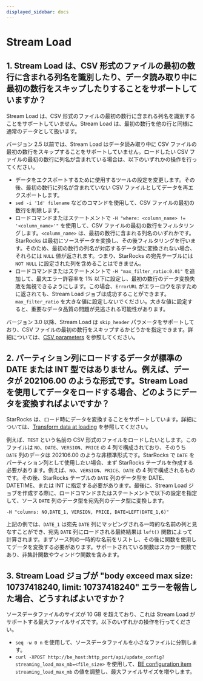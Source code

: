 ```yaml
---
displayed_sidebar: docs
---
```


# Stream Load

## 1. Stream Load は、CSV 形式のファイルの最初の数行に含まれる列名を識別したり、データ読み取り中に最初の数行をスキップしたりすることをサポートしていますか？

Stream Load は、CSV 形式のファイルの最初の数行に含まれる列名を識別することをサポートしていません。Stream Load は、最初の数行を他の行と同様に通常のデータとして扱います。

バージョン 2.5 以前では、Stream Load はデータ読み取り中に CSV ファイルの最初の数行をスキップすることをサポートしていません。ロードしたい CSV ファイルの最初の数行に列名が含まれている場合は、以下のいずれかの操作を行ってください。

- データをエクスポートするために使用するツールの設定を変更します。その後、最初の数行に列名が含まれていない CSV ファイルとしてデータを再エクスポートします。
- `sed -i '1d' filename` などのコマンドを使用して、CSV ファイルの最初の数行を削除します。
- ロードコマンドまたはステートメントで `-H "where: <column_name> != '<column_name>'"` を使用して、CSV ファイルの最初の数行をフィルタリングします。`<column_name>` は、最初の数行に含まれる列名のいずれかです。StarRocks は最初にソースデータを変換し、その後フィルタリングを行います。そのため、最初の数行の列名が対応するデータ型に変換されない場合、それらには `NULL` 値が返されます。つまり、StarRocks の宛先テーブルには `NOT NULL` に設定された列を含めることはできません。
- ロードコマンドまたはステートメントで `-H "max_filter_ratio:0.01"` を追加して、最大エラー許容率を 1% 以下に設定し、最初の数行のデータ変換失敗を無視できるようにします。この場合、`ErrorURL` がエラーロウを示すために返されても、Stream Load ジョブは成功することができます。`max_filter_ratio` を大きな値に設定しないでください。大きな値に設定すると、重要なデータ品質の問題が見逃される可能性があります。

バージョン 3.0 以降、Stream Load は `skip_header` パラメータをサポートしており、CSV ファイルの最初の数行をスキップするかどうかを指定できます。詳細については、[CSV parameters](../../sql-reference/sql-statements/loading_unloading/STREAM_LOAD.md#csv-parameters) を参照してください。

## 2. パーティション列にロードするデータが標準の DATE または INT 型ではありません。例えば、データが 202106.00 のような形式です。Stream Load を使用してデータをロードする場合、どのようにデータを変換すればよいですか？

StarRocks は、ロード時にデータを変換することをサポートしています。詳細については、[Transform data at loading](../../loading/Etl_in_loading.md) を参照してください。

例えば、`TEST` という名前の CSV 形式のファイルをロードしたいとします。このファイルは `NO`、`DATE`、`VERSION`、`PRICE` の 4 列で構成されており、そのうち `DATE` 列のデータは 202106.00 のような非標準形式です。StarRocks で `DATE` をパーティション列として使用したい場合、まず StarRocks テーブルを作成する必要があります。例えば、`NO`、`VERSION`、`PRICE`、`DATE` の 4 列で構成されるものです。その後、StarRocks テーブルの `DATE` 列のデータ型を DATE、DATETIME、または INT に指定する必要があります。最後に、Stream Load ジョブを作成する際に、ロードコマンドまたはステートメントで以下の設定を指定して、ソース `DATE` 列のデータ型を宛先列のデータ型に変換します。

```Plain
-H "columns: NO,DATE_1, VERSION, PRICE, DATE=LEFT(DATE_1,6)"
```

上記の例では、`DATE_1` は宛先 `DATE` 列にマッピングされる一時的な名前の列と見なすことができ、宛先 `DATE` 列にロードされる最終結果は `left()` 関数によって計算されます。まずソース列の一時的な名前をリストし、その後に関数を使用してデータを変換する必要があります。サポートされている関数はスカラー関数であり、非集計関数やウィンドウ関数を含みます。

## 3. Stream Load ジョブが "body exceed max size: 10737418240, limit: 10737418240" エラーを報告した場合、どうすればよいですか？

ソースデータファイルのサイズが 10 GB を超えており、これは Stream Load がサポートする最大ファイルサイズです。以下のいずれかの操作を行ってください。

- `seq -w 0 n` を使用して、ソースデータファイルを小さなファイルに分割します。
- `curl -XPOST http://be_host:http_port/api/update_config?streaming_load_max_mb=<file_size>` を使用して、[BE configuration item](../../administration/management/BE_configuration.md#configure-be-dynamic-parameters) `streaming_load_max_mb` の値を調整し、最大ファイルサイズを増やします。